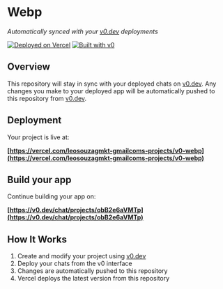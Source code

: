 # Webp

*Automatically synced with your [v0.dev](https://v0.dev) deployments*

[![Deployed on Vercel](https://img.shields.io/badge/Deployed%20on-Vercel-black?style=for-the-badge&logo=vercel)](https://vercel.com/leosouzagmkt-gmailcoms-projects/v0-webp)
[![Built with v0](https://img.shields.io/badge/Built%20with-v0.dev-black?style=for-the-badge)](https://v0.dev/chat/projects/obB2e6aVMTp)

## Overview

This repository will stay in sync with your deployed chats on [v0.dev](https://v0.dev).
Any changes you make to your deployed app will be automatically pushed to this repository from [v0.dev](https://v0.dev).

## Deployment

Your project is live at:

**[https://vercel.com/leosouzagmkt-gmailcoms-projects/v0-webp](https://vercel.com/leosouzagmkt-gmailcoms-projects/v0-webp)**

## Build your app

Continue building your app on:

**[https://v0.dev/chat/projects/obB2e6aVMTp](https://v0.dev/chat/projects/obB2e6aVMTp)**

## How It Works

1. Create and modify your project using [v0.dev](https://v0.dev)
2. Deploy your chats from the v0 interface
3. Changes are automatically pushed to this repository
4. Vercel deploys the latest version from this repository